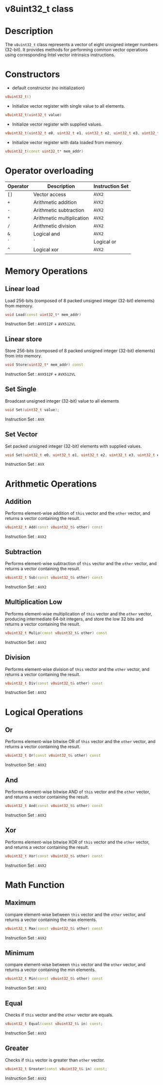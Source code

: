 # v8uint32_t class

# Description

The `v8uint32_t` class represents a vector of eight unsigned integer 
numbers (32-bit). 
It provides methods for performing common vector operations 
using corresponding Intel vector intrinsics instructions.

# Constructors
* default constructor (no initialization)
```c++
v8uint32_t()
```

* Initialize vector register with single value to all elements.
```c++
v8uint32_t(uint32_t value)
```

* Initialize vector register with supplied values.
```c++
v8uint32_t(uint32_t e0, uint32_t e1, uint32_t e2, uint32_t e3, uint32_t e4, uint32_t e5, uint32_t e6, uint32_t e7)
```


* Initialize vector register with data loaded from memory.
```c++
v8uint32_t(const uint32_t* mem_addr)
```

# Operator overloading

| Operator   | Description                 | Instruction Set |
|------------|-----------------------------|-----------------|
| `[]`       | Vector access               | `AVX2`           |
| `+`        | Arithmetic addition         | `AVX2`           |
| `-`        | Arithmetic subtraction      | `AVX2`           |
| `*`        | Arithmetic multiplication   | `AVX2`           |
| `/`        | Arithmetic division         | `AVX2`           |
| `&`        | Logical and                 | `AVX2`           |
| `|`        | Logical or                  | `AVX2`           |
| `^`        | Logical xor                 | `AVX2`           |

# Memory Operations

## Linear load
Load 256-bits (composed of 8 packed unsigned integer (32-bit) elements) from memory.

```c++
void Load(const uint32_t* mem_addr)
```
Instruction Set  : `AVX512F` + `AVX512VL`

## Linear store
Store 256-bits (composed of 8 packed unsigned integer (32-bit) elements) from into memory.
```c++
void Store(uint32_t* mem_addr) const
```
Instruction Set  : `AVX512F` + `AVX512VL`

## Set Single 
Broadcast unsigned integer (32-bit) value to all elements 
```c++
void Set(uint32_t value);
```
Instruction Set  : `AVX`

## Set Vector 
Set packed unsigned integer (32-bit) elements with supplied values.
```c++
void Set(uint32_t e0, uint32_t e1, uint32_t e2, uint32_t e3, uint32_t e4, uint32_t e5, uint32_t e6, uint32_t e7);
```
Instruction Set  : `AVX`

# Arithmetic Operations

## Addition
Performs element-wise addition of `this` vector and the `other` vector, and
returns a vector containing the result.

```c++
v8uint32_t Add(const v8uint32_t& other) const
```
Instruction Set  : `AVX2`

## Subtraction
Performs element-wise subtraction of `this` vector and the `other` vector, and
returns a vector containing the result.

```c++
v8uint32_t Sub(const v8uint32_t& other) const
```
Instruction Set  : `AVX2`

## Multiplication Low
Performs element-wise multiplication of `this` vector and the `other` vector,
producing intermediate 64-bit integers, and store the low 32 bits and
returns a vector containing the result.

```c++
v8uint32_t MulLo(const v8uint32_t& other) const
```
Instruction Set  : `AVX2`

## Division
Performs element-wise division of `this` vector and the `other` vector, and
returns a vector containing the result.

```c++
v8uint32_t Div(const v8uint32_t& other) const
```
Instruction Set  : `AVX2`

# Logical Operations
## Or
Performs element-wise bitwise OR of `this` vector and the `other` vector, and
returns a vector containing the result.

```c++
v8uint32_t Or(const v8uint32_t& other) const
```
Instruction Set  : `AVX2`

## And
Performs element-wise  bitwise AND of `this` vector and the `other` vector, and
returns a vector containing the result.

```c++
v8uint32_t And(const v8uint32_t& other) const
```
Instruction Set  : `AVX2`

## Xor
Performs element-wise  bitwise XOR of `this` vector and the `other` vector, and
returns a vector containing the result.

```c++
v8uint32_t Xor(const v8uint32_t& other) const
```
Instruction Set  : `AVX2`

# Math Function

## Maximum  
compare element-wise between `this` vector and the `other` vector, and 
returns a vector containing the max elements.

```c++
v8uint32_t Max(const v8uint32_t& other) const
```
Instruction Set  : `AVX2`

## Minimum 
compare element-wise between `this` vector and the `other` vector, and 
returns a vector containing the min elements.
```c++
v8uint32_t Min(const v8uint32_t& other) const
```
Instruction Set  : `AVX2`

## Equal
Checks if `this` vector and the `other` vector are equals.

```c++
v8uint32_t Equal(const v8uint32_t& in) const;
```
Instruction Set  : `AVX2`

## Greater
Checks if `this` vector is greater than `other` vector.

```c++
v8uint32_t Greater(const v8uint32_t& in) const;
```
Instruction Set  : `AVX2`
